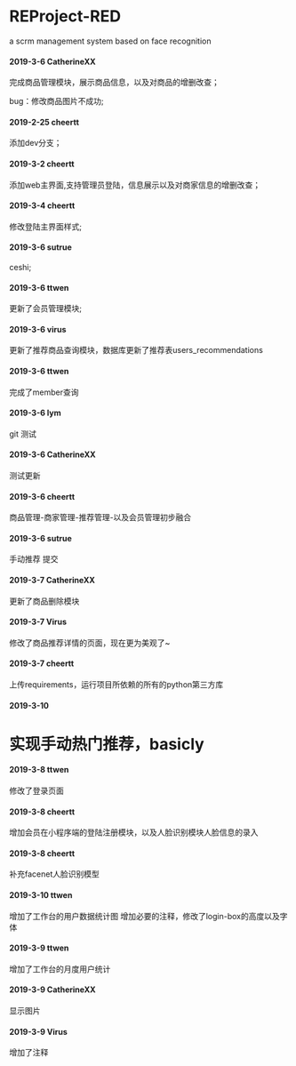 # REProject-RED

a scrm management system based on face recognition




#### 2019-3-6	CatherineXX

完成商品管理模块，展示商品信息，以及对商品的增删改查；

bug：修改商品图片不成功;

#### 2019-2-25 cheertt

 添加dev分支；

#### 2019-3-2 cheertt

添加web主界面,支持管理员登陆，信息展示以及对商家信息的增删改查；

#### 2019-3-4 cheertt

修改登陆主界面样式;

#### 2019-3-6 sutrue 

ceshi;

#### 2019-3-6 ttwen

更新了会员管理模块;

#### 2019-3-6 virus
更新了推荐商品查询模块，数据库更新了推荐表users_recommendations

#### 2019-3-6 ttwen
完成了member查询

#### 2019-3-6 lym
git 测试

#### 2019-3-6 CatherineXX
测试更新

#### 2019-3-6 cheertt
商品管理-商家管理-推荐管理-以及会员管理初步融合

#### 2019-3-6 sutrue
手动推荐 提交

#### 2019-3-7 CatherineXX
更新了商品删除模块

#### 2019-3-7 Virus
修改了商品推荐详情的页面，现在更为美观了~                                                                                                                                                      

#### 2019-3-7 cheertt
上传requirements，运行项目所依赖的所有的python第三方库


#### 2019-3-10
实现手动热门推荐，basicly
=======
#### 2019-3-8 ttwen
修改了登录页面

#### 2019-3-8 cheertt
增加会员在小程序端的登陆注册模块，以及人脸识别模块人脸信息的录入

#### 2019-3-8 cheertt
补充facenet人脸识别模型

#### 2019-3-10 ttwen
增加了工作台的用户数据统计图
增加必要的注释，修改了login-box的高度以及字体

#### 2019-3-9 ttwen
增加了工作台的月度用户统计

#### 2019-3-9 CatherineXX
显示图片

#### 2019-3-9 Virus
增加了注释

